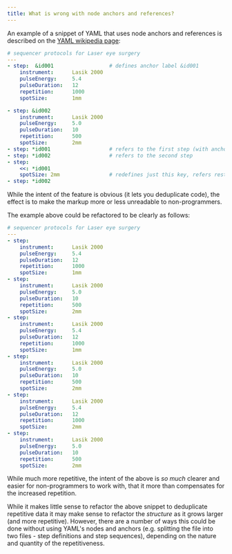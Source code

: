 ```yaml
---
title: What is wrong with node anchors and references?
---
```


An example of a snippet of YAML that uses node anchors and references is described on the [YAML wikipedia page](https://en.wikipedia.org/wiki/YAML#Advanced_components):

```yaml
# sequencer protocols for Laser eye surgery
---
- step:  &id001                  # defines anchor label &id001
    instrument:      Lasik 2000
    pulseEnergy:     5.4
    pulseDuration:   12
    repetition:      1000
    spotSize:        1mm

- step: &id002
    instrument:      Lasik 2000
    pulseEnergy:     5.0
    pulseDuration:   10
    repetition:      500
    spotSize:        2mm
- step: *id001                   # refers to the first step (with anchor &id001)
- step: *id002                   # refers to the second step
- step: 
    <<: *id001
    spotSize: 2mm                # redefines just this key, refers rest from &id001
- step: *id002
```

While the intent of the feature is obvious (it lets you deduplicate code), the effect is to make the markup
more or less unreadable to non-programmers.

The example above could be refactored to be clearly as follows:

```yaml
# sequencer protocols for Laser eye surgery
---
- step:
    instrument:      Lasik 2000
    pulseEnergy:     5.4
    pulseDuration:   12
    repetition:      1000
    spotSize:        1mm
- step:
    instrument:      Lasik 2000
    pulseEnergy:     5.0
    pulseDuration:   10
    repetition:      500
    spotSize:        2mm
- step:
    instrument:      Lasik 2000
    pulseEnergy:     5.4
    pulseDuration:   12
    repetition:      1000
    spotSize:        1mm
- step:
    instrument:      Lasik 2000
    pulseEnergy:     5.0
    pulseDuration:   10
    repetition:      500
    spotSize:        2mm
- step:
    instrument:      Lasik 2000
    pulseEnergy:     5.4
    pulseDuration:   12
    repetition:      1000
    spotSize:        2mm
- step:
    instrument:      Lasik 2000
    pulseEnergy:     5.0
    pulseDuration:   10
    repetition:      500
    spotSize:        2mm
```


While much more repetitive, the intent of the above is *so much* clearer and easier for non-programmers
to work with, that it more than compensates for the increased repetition.

While it makes little sense to refactor the above snippet to deduplicate repetitive data it may make
sense to refactor the *structure* as it grows larger (and more repetitive). However, there are a number of
ways this could be done without using YAML's nodes and anchors (e.g. splitting the file into two files -
step definitions and step sequences), depending on the nature and quantity of the repetitiveness.
